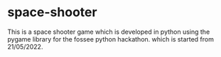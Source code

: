 # space-shooter
This is a space shooter game which is developed in python using the pygame library for the fossee python hackathon. which is started from 21/05/2022.
